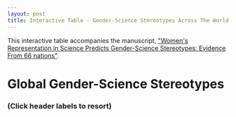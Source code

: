 ```yaml
---
layout: post
title: Interactive Table - Gender-Science Stereotypes Across The World
---
```


This interactive table accompanies the manuscript, ["Women's Representation in Science Predicts Gender-Science Stereotypes: Evidence From 66 nations"](assets/MillerEaglyLinn2015.pdf).


<script src="../assets/test/lib/d3.v3.min.js"></script>
<link rel="stylesheet" href="../assets/test/styles/styles.css">

<div id="table" style="padding-top: 0px;">
  <div id="titleCustom">
    <h1><strong>Global Gender-Science Stereotypes</strong></h1>
    <h3>(Click header labels to resort)</h3>
  </div>
  <div class="top25" style="text-align: center;"></div>
  <script src="../assets/test/js/top25.js"></script>
</div>
